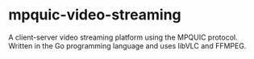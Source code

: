 # mpquic-video-streaming
A client-server video streaming platform using the MPQUIC protocol. Written in the Go programming language and uses libVLC and FFMPEG.

